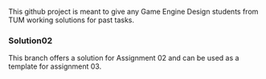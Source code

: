 This github project is meant to give any Game Engine Design students from TUM working solutions for past tasks.

### Solution02

This branch offers a solution for Assignment 02 and can be used as a template for assignment 03.